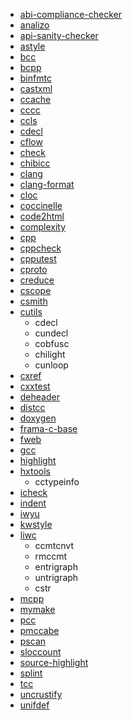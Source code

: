 - [abi-compliance-checker](https://packages.debian.org/stable/devel/abi-compliance-checker)
- [analizo](https://packages.debian.org/stable/devel/analizo)
- [api-sanity-checker](https://packages.debian.org/stable/devel/api-sanity-checker)
- [astyle](https://packages.debian.org/stable/devel/astyle)
- [bcc](https://packages.debian.org/stable/devel/bcc)
- [bcpp](https://packages.debian.org/stable/devel/bcpp)
- [binfmtc](https://packages.debian.org/stable/utils/binfmtc)
- [castxml](https://packages.debian.org/stable/devel/castxml)
- [ccache](https://packages.debian.org/stable/devel/ccache)
- [cccc](https://packages.debian.org/stable/devel/cccc)
- [ccls](https://packages.debian.org/stable/devel/ccls)
- [cdecl](https://packages.debian.org/stable/devel/cdecl)
- [cflow](https://packages.debian.org/stable/devel/cflow)
- [check](https://packages.debian.org/stable/devel/check)
- [chibicc](https://packages.debian.org/stable/devel/chibicc)
- [clang](https://packages.debian.org/stable/devel/clang)
- [clang-format](https://packages.debian.org/stable/devel/clang-format)
- [cloc](https://packages.debian.org/stable/devel/cloc)
- [coccinelle](https://packages.debian.org/stable/devel/coccinelle)
- [code2html](https://www.palfrader.org/code/code2html)
- [complexity](https://packages.debian.org/stable/devel/complexity)
- [cpp](https://packages.debian.org/stable/devel/cpp-x86-64-linux-gnu)
- [cppcheck](https://packages.debian.org/stable/devel/cppcheck)
- [cpputest](https://packages.debian.org/stable/devel/cpputest)
- [cproto](https://packages.debian.org/stable/devel/cproto)
- [creduce](https://packages.debian.org/stable/devel/creduce)
- [cscope](https://packages.debian.org/stable/devel/cscope)
- [csmith](https://packages.debian.org/stable/devel/csmith)
- [cutils](https://packages.debian.org/stable/devel/cutils)
  - cdecl
  - cundecl
  - cobfusc
  - chilight
  - cunloop
- [cxref](https://packages.debian.org/stable/devel/cxref)
- [cxxtest](https://packages.debian.org/stable/devel/cxxtest)
- [deheader](https://packages.debian.org/stable/devel/deheader)
- [distcc](https://packages.debian.org/stable/devel/distcc)
- [doxygen](https://packages.debian.org/stable/devel/doxygen)
- [frama-c-base](https://packages.debian.org/stable/devel/frama-c-base)
- [fweb](https://packages.debian.org/stable/devel/fweb)
- [gcc](https://packages.debian.org/stable/devel/gcc)
- [highlight](https://packages.debian.org/stable/devel/highlight)
- [hxtools](https://packages.debian.org/stable/utils/hxtools)
  - cctypeinfo
- [icheck](https://packages.debian.org/stable/devel/icheck)
- [indent](https://packages.debian.org/stable/devel/indent)
- [iwyu](https://packages.debian.org/stable/devel/iwyu)
- [kwstyle](https://packages.debian.org/stable/devel/kwstyle)
- [liwc](https://packages.debian.org/stable/devel/liwc)
  - ccmtcnvt
  - rmccmt
  - entrigraph
  - untrigraph
  - cstr
- [mcpp](https://packages.debian.org/stable/devel/mcpp)
- [mymake](https://packages.debian.org/stable/devel/mymake)
- [pcc](https://packages.debian.org/stable/devel/pcc)
- [pmccabe](https://packages.debian.org/stable/devel/pmccabe)
- [pscan](https://packages.debian.org/stable/misc/pscan)
- [sloccount](https://packages.debian.org/stable/devel/sloccount)
- [source-highlight](https://packages.debian.org/stable/devel/source-highlight)
- [splint](https://packages.debian.org/stable/devel/splint)
- [tcc](https://packages.debian.org/stable/devel/tcc)
- [uncrustify](https://packages.debian.org/stable/devel/uncrustify)
- [unifdef](https://packages.debian.org/stable/devel/unifdef)
